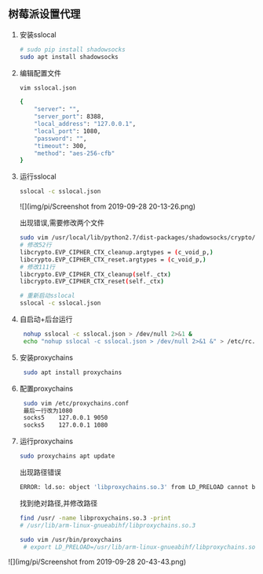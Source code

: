 ## 树莓派设置代理

1. 安装sslocal

   ```bash
   # sudo pip install shadowsocks
   sudo apt install shadowsocks
   ```

2. 编辑配置文件

   ```bash
   vim sslocal.json     
   ```
   ```bash
   {
       "server": "",
       "server_port": 8388,
       "local_address": "127.0.0.1",
       "local_port": 1080,
       "password": "",
       "timeout": 300,
       "method": "aes-256-cfb"
   }
   ```
   
3. 运行sslocal

   ```bash
   sslocal -c sslocal.json
   ```
   
   ![](img/pi/Screenshot from 2019-09-28 20-13-26.png)
   
   出现错误,需要修改两个文件
   
   ```bash
   sudo vim /usr/local/lib/python2.7/dist-packages/shadowsocks/crypto/openssl.py
   # 修改52行
   libcrypto.EVP_CIPHER_CTX_cleanup.argtypes = (c_void_p,) 
   libcrypto.EVP_CIPHER_CTX_reset.argtypes = (c_void_p,)
   # 修改111行
   libcrypto.EVP_CIPHER_CTX_cleanup(self._ctx) 
   libcrypto.EVP_CIPHER_CTX_reset(self._ctx)
   ```
   
   ```bash
   # 重新启动sslocal
   sslocal -c sslocal.json
   ```
   
4. 自启动+后台运行

   ```bash
    nohup sslocal -c sslocal.json > /dev/null 2>&1 &
    echo "nohup sslocal -c sslocal.json > /dev/null 2>&1 &" > /etc/rc.local
   ```

5. 安装proxychains

   ```bash
	sudo apt install proxychains
   ```

6. 配置proxychains

   ```bash
    sudo vim /etc/proxychains.conf 
    最后一行改为1080
    socks5    127.0.0.1 9050
    socks5    127.0.0.1 1080
   ```

7. 运行proxychains

   ```bash
   sudo proxychains apt update
   ```
   出现路径错误
   ```bash
   ERROR: ld.so: object 'libproxychains.so.3' from LD_PRELOAD cannot be preloaded (cannot open shared object file): ignored.
   ```

   找到绝对路径,并修改路径

   ```bash
   find /usr/ -name libproxychains.so.3 -print
   # /usr/lib/arm-linux-gnueabihf/libproxychains.so.3
   ```
   ```bash
   sudo vim /usr/bin/proxychains
	# export LD_PRELOAD=/usr/lib/arm-linux-gnueabihf/libproxychains.so.3
   ```
![](img/pi/Screenshot from 2019-09-28 20-43-43.png)